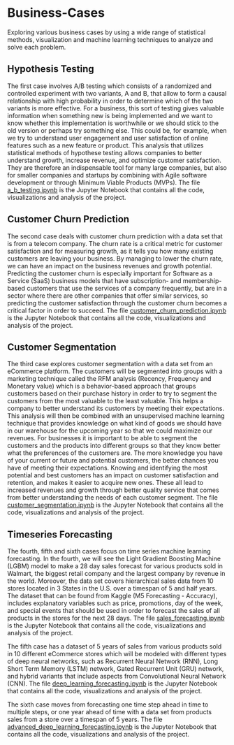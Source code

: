 # Business-Cases
Exploring various business cases by using a wide range of statistical methods, visualization and machine learning techniques to analyze and solve each problem.


## Hypothesis Testing

The first case involves A/B testing which consists of a randomized and controlled experiment with two variants, A and B, that allow to form a causal relationship with high probability in order to determine which of the two variants is more effective. For a business, this sort of testing gives valuable information when something new is being implemented and we want to know whether this implementation is worthwhile or we should stick to the old version or perhaps try something else. This could be, for example, when we try to understand user engagement and user satisfaction of online features such as a new feature or product. This analysis that utilizes statistical methods of hypothese testing allows companies to better understand growth, increase revenue, and optimize customer satisfaction. They are therefore an indispensable tool for many large companies, but also for smaller companies and startups by combining with Agile software development or through Minimum Viable Products (MVPs). The file [a_b_testing.ipynb](https://github.com/jajokine/Business-Cases/blob/main/a_b_testing.ipynb) is the Jupyter Notebook that contains all the code, visualizations and analysis of the project.

## Customer Churn Prediction

The second case deals with customer churn prediction with a data set that is from a telecom company. The churn rate is a critical metric for customer satisfaction and for measuring growth, as it tells you how many existing customers are leaving your business. By managing to lower the churn rate, we can have an impact on the business revenues and growth potential. Predicting the customer churn is especially important for Software as a Service (SaaS) business models that have subscription- and membership-based customers that use the services of a company frequently, but are in a sector where there are other companies that offer similar services, so predicting the customer satisfaction through the customer churn becomes a critical factor in order to succeed.  The file [customer_churn_prediction.ipynb](https://github.com/jajokine/Business-Cases/blob/main/customer_churn_prediction.ipynb) is the Jupyter Notebook that contains all the code, visualizations and analysis of the project.

## Customer Segmentation

The third case explores customer segmentation with a data set from an eCommerce platform. The customers will be segmented into groups with a marketing technique called the RFM analysis (Recency, Frequency and Monetary value) which is a behavior-based approach that groups customers based on their purchase history in order to try to segment the customers from the most valuable to the least valuable. This helps a company to better understand its customers by meeting their expectations.  This analysis will then be combined with an unsupervised machine learning technique that provides knowledge on what kind of goods we should have in our warehouse for the upcoming year so that we could maximize our revenues.  For businesses it is important to be able to segment the customers and the products into different groups so that they know better what the preferences of the customers are. The more knowledge you have of your current or future and potential customers, the better chances you have of meeting their expectations. Knowing and identifying the most potential and best customers has an impact on customer satisfaction and retention, and makes it easier to acquire new ones. These all lead to increased revenues and growth through better quality service that comes from better understanding the needs of each customer segment. The file [customer_segmentation.ipynb](https://github.com/jajokine/Business-Cases/blob/main/customer_segmentation.ipynb) is the Jupyter Notebook that contains all the code, visualizations and analysis of the project.

## Timeseries Forecasting

The fourth, fifth and sixth cases focus on time series machine learning forecasting. In the fourth, we will see the Light Gradient Boosting Machine (LGBM) model to make a 28 day sales forecast for various products sold in Walmart, the biggest retail company and the largest company by revenue in the world. Moreover, the data set covers hierarchical sales data from 10 stores located in 3 States in the U.S. over a timespan of 5 and half years. The dataset that can be found from Kaggle (M5 Forecasting - Accuracy),  includes explanatory variables such as price, promotions, day of the week, and special events that should be used in order to forecast the sales of all products in the stores for the next 28 days.  The file [sales_forecasting.ipynb](https://github.com/jajokine/Business-Cases/blob/main/sales_forecasting.ipynb) is the Jupyter Notebook that contains all the code, visualizations and analysis of the project.

The fifth case has a dataset of 5 years of sales from various products sold in 10 different eCommerce stores which will be modeled with different types of deep neural networks, such as Recurrent Neural Network (RNN), Long Short Term Memory (LSTM) network, Gated Recurrent Unit (GRU) network, and hybrid variants that include aspects from Convolutional Neural Network (CNN). The file [deep_learning_forecasting.ipynb](https://github.com/jajokine/Business-Cases/blob/main/deep_learning_forecasting.ipynb) is the Jupyter Notebook that contains all the code, visualizations and analysis of the project.

The sixth case moves from forecasting one time step ahead in time to multiple steps, or one year ahead of time with a data set from products sales from a store over a timespan of 5 years. The file [advanced_deep_learning_forecasting.ipynb](https://github.com/jajokine/Business-Cases/blob/main/advanced_deep_learning_forecasting.ipynb) is the Jupyter Notebook that contains all the code, visualizations and analysis of the project. 
 

